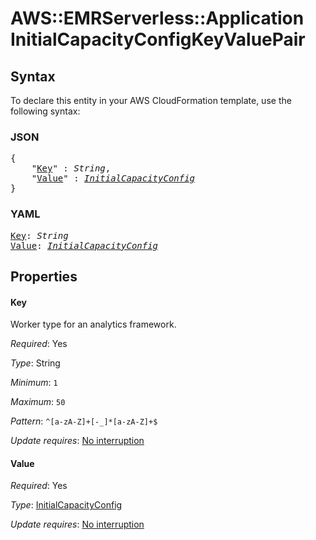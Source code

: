 # AWS::EMRServerless::Application InitialCapacityConfigKeyValuePair

## Syntax

To declare this entity in your AWS CloudFormation template, use the following syntax:

### JSON

<pre>
{
    "<a href="#key" title="Key">Key</a>" : <i>String</i>,
    "<a href="#value" title="Value">Value</a>" : <i><a href="initialcapacityconfig.md">InitialCapacityConfig</a></i>
}
</pre>

### YAML

<pre>
<a href="#key" title="Key">Key</a>: <i>String</i>
<a href="#value" title="Value">Value</a>: <i><a href="initialcapacityconfig.md">InitialCapacityConfig</a></i>
</pre>

## Properties

#### Key

Worker type for an analytics framework.

_Required_: Yes

_Type_: String

_Minimum_: <code>1</code>

_Maximum_: <code>50</code>

_Pattern_: <code>^[a-zA-Z]+[-_]*[a-zA-Z]+$</code>

_Update requires_: [No interruption](https://docs.aws.amazon.com/AWSCloudFormation/latest/UserGuide/using-cfn-updating-stacks-update-behaviors.html#update-no-interrupt)

#### Value

_Required_: Yes

_Type_: <a href="initialcapacityconfig.md">InitialCapacityConfig</a>

_Update requires_: [No interruption](https://docs.aws.amazon.com/AWSCloudFormation/latest/UserGuide/using-cfn-updating-stacks-update-behaviors.html#update-no-interrupt)
